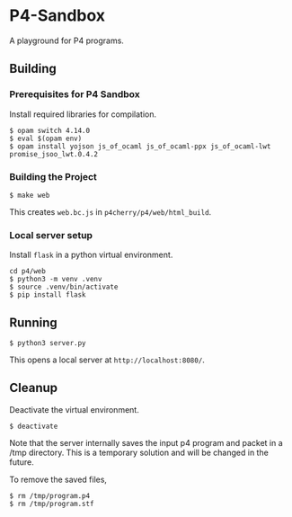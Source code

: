 # P4-Sandbox
A playground for P4 programs.

## Building

### Prerequisites for P4 Sandbox

Install required libraries for compilation.
```shell
$ opam switch 4.14.0
$ eval $(opam env)
$ opam install yojson js_of_ocaml js_of_ocaml-ppx js_of_ocaml-lwt promise_jsoo_lwt.0.4.2
```

### Building the Project

```shell
$ make web
```

This creates `web.bc.js` in `p4cherry/p4/web/html_build`.

### Local server setup

Install `flask` in a python virtual environment.
```shell
cd p4/web
$ python3 -m venv .venv
$ source .venv/bin/activate
$ pip install flask
```

## Running

```shell
$ python3 server.py
```

This opens a local server at `http://localhost:8080/`.

## Cleanup

Deactivate the virtual environment.
```shell
$ deactivate
```

Note that the server internally saves the input p4 program and packet in a /tmp directory. This is a temporary solution and will be changed in the future.

To remove the saved files,
```shell
$ rm /tmp/program.p4
$ rm /tmp/program.stf
```
